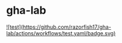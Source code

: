 # gha-lab
[![test](https://github.com/razorfish17/gha- lab/actions/workflows/test.yaml/badge.svg)](https://github.com/razorfish17/gha-lab/actions/workflows/test.yaml)
